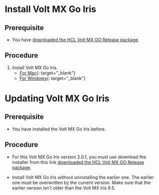# Install Volt MX Go Iris

## Prerequisite

- You have [downloaded the HCL Volt MX GO Release package](portaldownload.md). 

## Procedure

<!--!!!warning "Important!"
    Make sure to download and install the latest version of the Volt MX Go Iris.-->

1.  Install Volt MX Go Iris.
    - [For Mac](https://opensource.hcltechsw.com/volt-mx-docs/95/docs/documentation/Iris/iris_starter_install_mac/Content/Installing%20VoltMX%20Iris.html#installing){: target="_blank"}
    - [For Windows](https://opensource.hcltechsw.com/volt-mx-docs/95/docs/documentation/Iris/iris_starter_install_win/Content/Installing%20VoltMX%20Iris.html#installing){: target="_blank"}

# Updating Volt MX Go Iris

## Prerequisite

- You have installed the Volt MX Go Iris before.

## Procedure
    
- For this Volt MX Go Iris version 2.0.1, you must use download the installer from this link [downloaded the HCL Volt MX GO Release package](portaldownload.md). 

- Install Volt MX Go Iris without uninstalling the earlier one. The earlier one must be overwritten by the current version. Make sure that the earlier version isn't older than the Volt MX Iris 9.5.

   